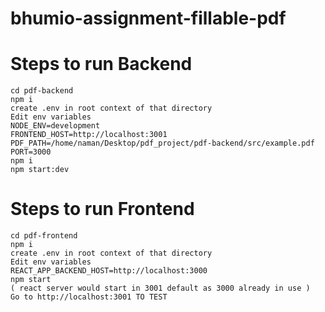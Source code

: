 # bhumio-assignment-fillable-pdf

# Steps to run Backend

```
cd pdf-backend
npm i
create .env in root context of that directory
Edit env variables
NODE_ENV=development
FRONTEND_HOST=http://localhost:3001
PDF_PATH=/home/naman/Desktop/pdf_project/pdf-backend/src/example.pdf
PORT=3000
npm i
npm start:dev
```

# Steps to run Frontend

```
cd pdf-frontend
npm i
create .env in root context of that directory
Edit env variables
REACT_APP_BACKEND_HOST=http://localhost:3000
npm start
( react server would start in 3001 default as 3000 already in use )
Go to http://localhost:3001 TO TEST
```
